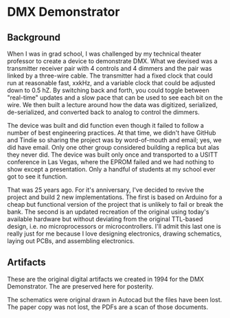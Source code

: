 # DMX Demonstrator

## Background

When I was in grad school, I was challenged by my technical theater professor to create a device to demonstrate DMX. What we devised was a transmitter receiver pair with 4 controls and 4 dimmers and the pair was linked by a three-wire cable. The transmitter had a fixed clock that could run at reasonable fast, xxkHz, and a variable clock that could be adjusted down to 0.5 hZ. By switching back and forth, you could toggle between "real-time" updates and a slow pace that can be used to see each bit on the wire. We then built a lecture around how the data was digitized, serialized, de-serialized, and converted back to analog to control the dimmers.

The device was built and did function even though it failed to follow a number of best engineering practices. At that time, we didn't have GitHub and Tindie so sharing the project was by word-of-mouth and email; yes, we did have email. Only one other group considered building a replica but alas they never did. The device was built only once and transported to a USITT conference in Las Vegas, where the EPROM failed and we had nothing to show except a presentation. Only a handful of students at my school ever got to see it function.

That was 25 years ago. For it's anniversary, I've decided to revive the project and build 2 new implementations. The first is based on Arduino for a cheap but functional version of the project that is unlikely to fail or break the bank. The second is an updated recreation of the original using today's available hardware but without deviating from the original TTL-based design, i.e. no microprocessors or microcontrollers. I'll admit this last one is really just for me because I love designing electronics, drawing schematics, laying out PCBs, and assembling electronics.

## Artifacts

These are the original digital artifacts we created in 1994 for the DMX Demonstrator. The are preserved here for posterity.

The schematics were original drawn in Autocad but the files have been lost. The paper copy was not lost, the PDFs are a scan of those documents.